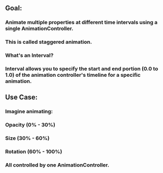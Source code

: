 ## Goal:

### Animate multiple properties at different time intervals using a single AnimationController.

### This is called staggered animation.

### What's an Interval?

### Interval allows you to specify the start and end portion (0.0 to 1.0) of the animation controller's timeline for a specific animation.

## Use Case:

### Imagine animating:

### Opacity (0% - 30%)

### Size (30% - 60%)

### Rotation (60% - 100%)

### All controlled by one AnimationController.
